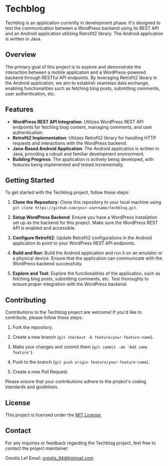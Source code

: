 # Techblog

Techblog is an application currently in development phase. It's designed to test the communication between a WordPress backend using its REST API and an Android application utilizing Retrofit2 library. The Android application is written in Java.

## Overview

The primary goal of this project is to explore and demonstrate the interaction between a mobile application and a WordPress-powered backend through RESTful API endpoints. By leveraging Retrofit2 library in the Android application, we aim to establish seamless data exchange, enabling functionalities such as fetching blog posts, submitting comments, user authentication, etc.

## Features

- **WordPress REST API Integration**: Utilizes WordPress REST API endpoints for fetching blog content, managing comments, and user authentication.
- **Retrofit2 Implementation**: Utilizes Retrofit2 library for handling HTTP requests and interactions with the WordPress backend.
- **Java-Based Android Application**: The Android application is written in Java, providing a robust and familiar development environment.
- **Building Progress**: The application is actively being developed, with features being implemented and tested incrementally.

## Getting Started

To get started with the Techblog project, follow these steps:

1. **Clone the Repository**: Clone this repository to your local machine using `git clone https://github.com/your-username/techblog.git`.

2. **Setup WordPress Backend**: Ensure you have a WordPress installation set up as the backend for this project. Make sure the WordPress REST API is enabled and accessible.

3. **Configure Retrofit2**: Update Retrofit2 configurations in the Android application to point to your WordPress REST API endpoints.

4. **Build and Run**: Build the Android application and run it on an emulator or a physical device. Ensure that the application can communicate with the WordPress backend successfully.

5. **Explore and Test**: Explore the functionalities of the application, such as fetching blog posts, submitting comments, etc. Test thoroughly to ensure proper integration with the WordPress backend.

## Contributing

Contributions to the Techblog project are welcome! If you'd like to contribute, please follow these steps:

1. Fork the repository.

2. Create a new branch (`git checkout -b feature/your-feature-name`).

3. Make your changes and commit them (`git commit -am 'Add some feature'`).

4. Push to the branch (`git push origin feature/your-feature-name`).

5. Create a new Pull Request.

Please ensure that your contributions adhere to the project's coding standards and guidelines.

## License

This project is licensed under the [MIT License](LICENSE).

## Contact

For any inquiries or feedback regarding the Techblog project, feel free to contact the project maintainer:

Orestis Lef
Email: orestis_94@hotmail.com
